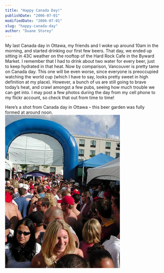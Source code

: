 ```yaml
---
title: "Happy Canada Day!"
publishDate: "2006-07-01"
modifiedDate: "2006-07-01"
slug: "happy-canada-day"
author: "Duane Storey"
---
```


My last Canada day in Ottawa, my friends and I woke up around 10am in the morning, and started drinking our first few beers. That day, we ended up sitting in 43C weather on the rooftop of the Hard Rock Cafe in the Byward Market. I remember that I had to drink about two water for every beer, just to keep hydrated in that heat. Now by comparison, Vancouver is pretty tame on Canada day. This one will be even worse, since everyone is preoccupied watching the world cup (which I have to say, looks pretty sweet in high definition at my place). However, a bunch of us are still going to brave today’s heat, and crawl amongst a few pubs, seeing how much trouble we can get into. I may post a few photos during the day from my cell phone to my flickr account, so check that out from time to time!

Here’s a shot from Canada day in Ottawa – this beer garden was fully formed at around noon.  
[![More Canada Day 2001](_images/happy-canada-day-1.jpg)](http://www.flickr.com/photos/duanestorey/179245362/)